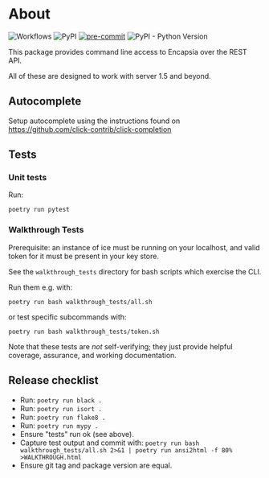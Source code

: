 # About

![Workflows](https://github.com/encapsia/encapsia-cli/actions/workflows/main.yml/badge.svg)
![PyPI](https://img.shields.io/pypi/v/encapsia-cli?style=flat)
[![pre-commit](https://img.shields.io/badge/pre--commit-enabled-brightgreen?logo=pre-commit)](https://github.com/pre-commit/pre-commit)
![PyPI - Python Version](https://img.shields.io/pypi/pyversions/encapsia-cli)

This package provides command line access to Encapsia over the REST API.

All of these are designed to work with server 1.5 and beyond.

## Autocomplete

Setup autocomplete using the instructions found on <https://github.com/click-contrib/click-completion>

## Tests

### Unit tests

Run:

    poetry run pytest

### Walkthrough Tests

Prerequisite: an instance of ice must be running on your localhost, and valid token for
it must be present in your key store.

See the `walkthrough_tests` directory for bash scripts which exercise the CLI.

Run them e.g. with:

    poetry run bash walkthrough_tests/all.sh

or test specific subcommands with:

    poetry run bash walkthrough_tests/token.sh

Note that these tests are *not* self-verifying; they just provide helpful coverage,
assurance, and working documentation.

## Release checklist

* Run: `poetry run black .`
* Run: `poetry run isort .`
* Run: `poetry run flake8 .`
* Run: `poetry run mypy .`
* Ensure "tests" run ok (see above).
* Capture test output and commit with: `poetry run bash walkthrough_tests/all.sh 2>&1 | poetry run ansi2html -f 80% >WALKTHROUGH.html`
* Ensure git tag and package version are equal.
